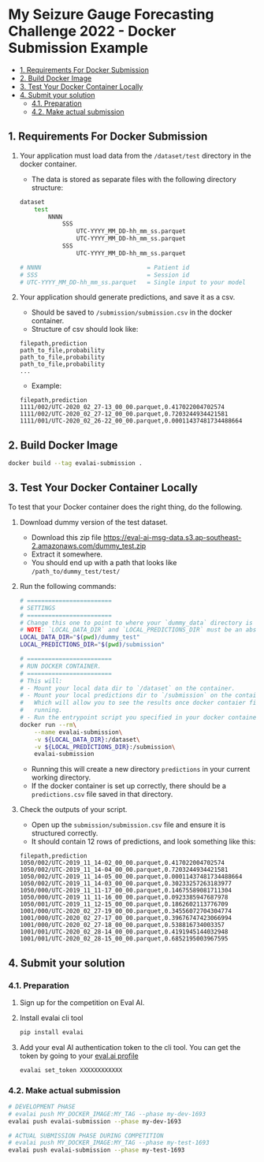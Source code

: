 # My Seizure Gauge Forecasting Challenge 2022 - Docker Submission Example

- [1. Requirements For Docker Submission](#1-requirements-for-docker-submission)
- [2. Build Docker Image](#2-build-docker-image)
- [3. Test Your Docker Container Locally](#3-test-your-docker-container-locally)
- [4. Submit your solution](#4-submit-your-solution)
  - [4.1. Preparation](#41-preparation)
  - [4.2. Make actual submission](#42-make-actual-submission)

## 1. Requirements For Docker Submission

1. Your application must load data from the `/dataset/test`  directory in the docker container.

    - The data is stored as separate files with the following directory structure:

    ```bash
    dataset
        test 
            NNNN
                SSS
                    UTC-YYYY_MM_DD-hh_mm_ss.parquet
                    UTC-YYYY_MM_DD-hh_mm_ss.parquet
                SSS
                    UTC-YYYY_MM_DD-hh_mm_ss.parquet

    # NNNN                              = Patient id
    # SSS                               = Session id 
    # UTC-YYYY_MM_DD-hh_mm_ss.parquet   = Single input to your model
    ```

2. Your application should generate predictions, and save it as a csv.
    - Should be saved to `/submission/submission.csv` in the docker container.
    - Structure of csv should look like:

    ```
    filepath,prediction
    path_to_file,probability
    path_to_file,probability
    path_to_file,probability
    ...
    ```

    - Example:

    ```
    filepath,prediction
    1111/002/UTC-2020_02_27-13_00_00.parquet,0.417022004702574
    1111/002/UTC-2020_02_27-12_00_00.parquet,0.7203244934421581
    1111/001/UTC-2020_02_26-22_00_00.parquet,0.00011437481734488664
    ```


## 2. Build Docker Image

```bash
docker build --tag evalai-submission .
```

## 3. Test Your Docker Container Locally

To test that your Docker container does the right thing, do the following.

1. Download dummy version of the test dataset.
    - Download this zip file https://eval-ai-msg-data.s3.ap-southeast-2.amazonaws.com/dummy_test.zip
    - Extract it somewhere.
    - You should end up with a path that looks like `/path_to/dummy_test/test/`
2. Run the following commands:

    ```bash
    # ========================
    # SETTINGS
    # ========================
    # Change this one to point to where your `dummy_data` directory is stored.
    # NOTE: `LOCAL_DATA_DIR` and `LOCAL_PREDICTIONS_DIR` must be an absolute paths.
    LOCAL_DATA_DIR="$(pwd)/dummy_test"
    LOCAL_PREDICTIONS_DIR="$(pwd)/submission"

    # ========================
    # RUN DOCKER CONTAINER.
    # ========================
    # This will:
    # - Mount your local data dir to `/dataset` on the container.
    # - Mount your local predictions dir to `/submission` on the container.
    #   Which will allow you to see the results once docker contaier finishes
    #   running.
    # - Run the entrypoint script you specified in your docker container.
    docker run --rm\
        --name evalai-submission\
        -v ${LOCAL_DATA_DIR}:/dataset\
        -v ${LOCAL_PREDICTIONS_DIR}:/submission\
        evalai-submission
    ```

   - Running this will create a new directory `predictions` in your current working directory.
   - If the docker container is set up correctly, there should be a `predictions.csv` file saved in that directory.

3. Check the outputs of your script.
   - Open up the `submission/submission.csv` file and ensure it is structured correctly.
    - It should contain 12 rows of predictions, and look something like this:

    ```
    filepath,prediction
    1050/002/UTC-2019_11_14-02_00_00.parquet,0.417022004702574
    1050/002/UTC-2019_11_14-04_00_00.parquet,0.7203244934421581
    1050/002/UTC-2019_11_14-05_00_00.parquet,0.00011437481734488664
    1050/002/UTC-2019_11_14-03_00_00.parquet,0.30233257263183977
    1050/000/UTC-2019_11_11-17_00_00.parquet,0.14675589081711304
    1050/000/UTC-2019_11_11-16_00_00.parquet,0.0923385947687978
    1050/001/UTC-2019_11_12-15_00_00.parquet,0.1862602113776709
    1001/000/UTC-2020_02_27-19_00_00.parquet,0.34556072704304774
    1001/000/UTC-2020_02_27-17_00_00.parquet,0.39676747423066994
    1001/000/UTC-2020_02_27-18_00_00.parquet,0.538816734003357
    1001/001/UTC-2020_02_28-14_00_00.parquet,0.4191945144032948
    1001/001/UTC-2020_02_28-15_00_00.parquet,0.6852195003967595
    ```


## 4. Submit your solution
### 4.1. Preparation

1. Sign up for the competition on Eval AI.
2. Install evalai cli tool

    ```bash
    pip install evalai
    ```

3. Add your eval AI authentication token to the cli tool. You can get the token by going to your [eval.ai profile](https://eval.ai/web/profile)

    ```bash
    evalai set_token XXXXXXXXXXXX
    ```

### 4.2. Make actual submission

```bash
# DEVELOPMENT PHASE
# evalai push MY_DOCKER_IMAGE:MY_TAG --phase my-dev-1693
evalai push evalai-submission --phase my-dev-1693

# ACTUAL SUBMISSION PHASE DURING COMPETITION
# evalai push MY_DOCKER_IMAGE:MY_TAG --phase my-test-1693
evalai push evalai-submission --phase my-test-1693

```
